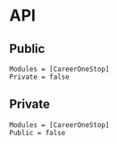 # API

## Public

```@autodocs
Modules = [CareerOneStop]
Private = false
```

## Private

```@autodocs
Modules = [CareerOneStop]
Public = false
```
